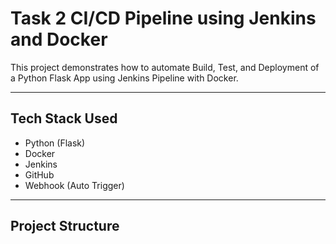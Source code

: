 # Task 2 CI/CD Pipeline using Jenkins and Docker

This project demonstrates how to automate Build, Test, and Deployment of a Python Flask App using Jenkins Pipeline with Docker.

---

## Tech Stack Used
- Python (Flask)
- Docker
- Jenkins
- GitHub
- Webhook (Auto Trigger)

---

## Project Structure
